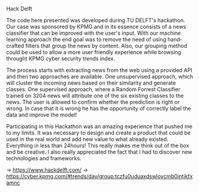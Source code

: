 Hack Delft

The code here presented was developed during TU DELFT's hackathon. 
Our case was sponsored by KPMG and in its essence consists of a news classifier that can be improved with the user's input. With our machine learning approach the end goal was to remove the need of using hand-crafted filters that group the news by content. Also, our grouping method could be used to allow a more user friendly experience while browsing throught KPMG cyber security trends index.

The process starts with extracting news from the web using a provided API and then two approaches are available. One unsupervised approach, which will cluster the incoming news based on their similarity and generate classes. One supervised approach, where a  Random Forrest Classifier trained on 3204 news will attribute one of the six existing classes to the news. The user is allowed to confirm whether the prediction is right or wrong. In case that it is wrong he has the opportunity of correctly label the data and improve the model!

Participating in this Hackathon was an amazing experience that pushed me to my limits. It was necessary to design and create a product that could be used in the real world and add new value to what already existed. Everything in less than 24hours! This really makes me think out of the box and be creative. I also really appreciated the fact that I had to discover new technologies and frameworks.

-> https://www.hackdelft.com/
-> https://cyber.kpmg.com/#trends/day/group:tczfu0uduaxdswlovcmb0intjkfxamnc
